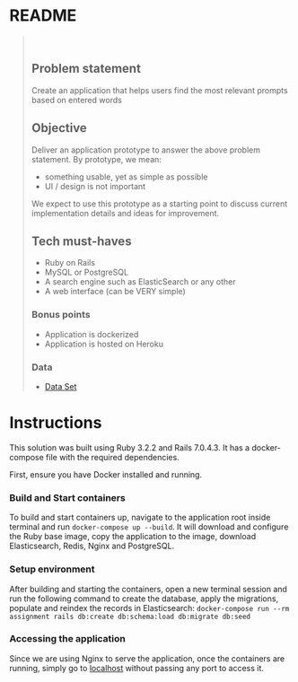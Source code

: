 # README
> &nbsp;
> ## Problem statement
>Create an application that helps users find the most relevant prompts based on entered words
>
>## Objective
>Deliver an application prototype to answer the above problem statement.
By prototype, we mean:
>* something usable, yet as simple as possible
>* UI / design is not important
>
>We expect to use this prototype as a starting point to discuss current implementation details and ideas for improvement.
>
>## Tech must-haves
>* Ruby on Rails
>* MySQL or PostgreSQL
>* A search engine such as ElasticSearch or any other
>* A web interface (can be VERY simple)
>
>### Bonus points
>* Application is dockerized
>* Application is hosted on Heroku
>### Data
>* [Data Set](https://huggingface.co/datasets/Gustavosta/Stable-Diffusion-Prompts)
>&nbsp;

# Instructions
This solution was built using Ruby 3.2.2 and Rails 7.0.4.3. It has a docker-compose file with the required dependencies.

First, ensure you have Docker installed and running.

### Build and Start containers
To build and start containers up, navigate to the application root inside terminal and run ```docker-compose up --build```. It will download and configure the Ruby base image, copy the application to the image, download Elasticsearch, Redis, Nginx and PostgreSQL.

### Setup environment
After building and starting the containers, open a new terminal session and run the following command to create the database, apply the migrations, populate and reindex the records in Elasticsearch:
```docker-compose run --rm assignment rails db:create db:schema:load db:migrate db:seed```

### Accessing the application
Since we are using Nginx to serve the application, once the containers are running, simply go to [localhost](http://localhost) without passing any port to access it.
